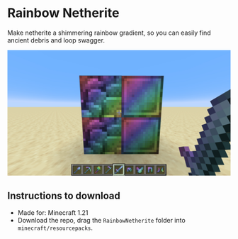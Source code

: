 # Rainbow Netherite

Make netherite a shimmering rainbow gradient, so you can easily find ancient debris and loop swagger.

![Resource pack screenshot](screenshot.jpg)

## Instructions to download
- Made for: Minecraft 1.21
- Download the repo, drag the `RainbowNetherite` folder into `minecraft/resourcepacks`.
